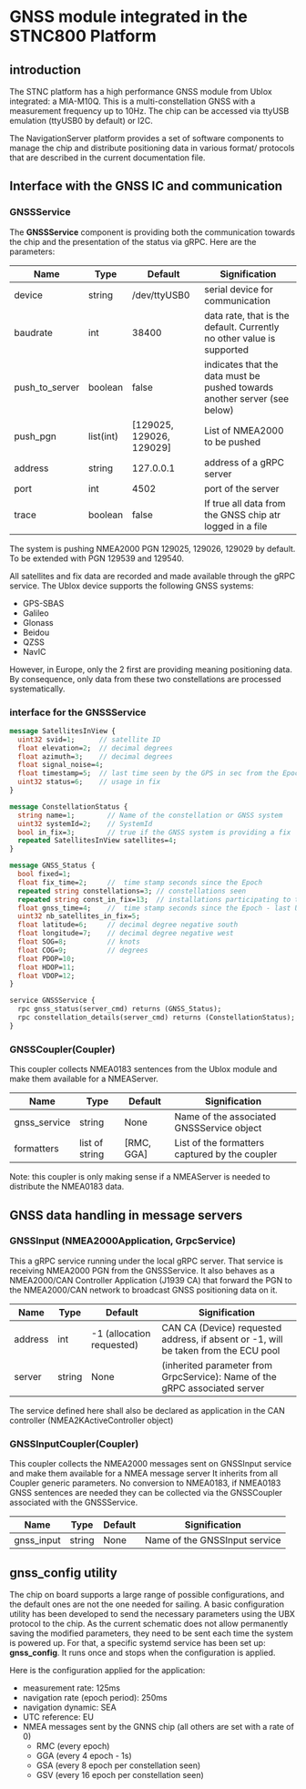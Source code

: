 # GNSS module integrated in the STNC800 Platform

## introduction

The STNC platform has a high performance GNSS module from Ublox integrated: a MIA-M10Q.
This is a multi-constellation GNSS with a measurement frequency up to 10Hz.
The chip can be accessed via ttyUSB emulation (ttyUSB0 by default) or I2C.

The NavigationServer platform provides a set of software components to manage the chip and distribute positioning data in various format/ protocols that are described in the current documentation file.

## Interface with the GNSS IC and communication

### GNSSService

The **GNSSService** component is providing both the communication towards the chip and the presentation of the status via gRPC.
Here are the parameters:

| Name           | Type      | Default                  | Signification                                                             |
|----------------|-----------|--------------------------|---------------------------------------------------------------------------|
| device         | string    | /dev/ttyUSB0             | serial device for communication                                           |
| baudrate       | int       | 38400                    | data rate, that is the default. Currently no other value is supported     |
| push_to_server | boolean   | false                    | indicates that the data must be pushed towards another server (see below) | 
| push_pgn       | list(int) | [129025, 129026, 129029] | List of NMEA2000 to be pushed                                             |
| address        | string    | 127.0.0.1                | address of a gRPC server                                                  |
| port           | int       | 4502                     | port of the server                                                        |
| trace          | boolean   | false                    | If true all data from the GNSS chip atr logged in a file                  |

The system is pushing NMEA2000 PGN 129025, 129026, 129029 by default. To be extended with PGN 129539 and 129540.

All satellites and fix data are recorded and made available through the gRPC service. The Ublox device supports the following GNSS systems:

- GPS-SBAS
- Galileo
- Glonass
- Beidou
- QZSS
- NavIC

However, in Europe, only the 2 first are providing meaning positioning data. By consequence, only data from these two constellations are processed systematically.

### interface for the GNSSService

```protobuf
message SatellitesInView {
  uint32 svid=1;      // satellite ID
  float elevation=2;  // decimal degrees
  float azimuth=3;    // decimal degrees
  float signal_noise=4;
  float timestamp=5;  // last time seen by the GPS in sec from the Epoch
  uint32 status=6;    // usage in fix
}

message ConstellationStatus {
  string name=1;        // Name of the constellation or GNSS system
  uint32 systemId=2;    // SystemId 
  bool in_fix=3;        // true if the GNSS system is providing a fix
  repeated SatellitesInView satellites=4;
}

message GNSS_Status {
  bool fixed=1;
  float fix_time=2;     //  time stamp seconds since the Epoch
  repeated string constellations=3; // constellations seen
  repeated string const_in_fix=13;  // installations participating to the fix
  float gnss_time=4;    //  time stamp seconds since the Epoch - last UTC time received from GNSS
  uint32 nb_satellites_in_fix=5;
  float latitude=6;     // decimal degree negative south
  float longitude=7;    // decimal degree negative west
  float SOG=8;          // knots
  float COG=9;          // degrees
  float PDOP=10;
  float HDOP=11;
  float VDOP=12;
}

service GNSSService {
  rpc gnss_status(server_cmd) returns (GNSS_Status);
  rpc constellation_details(server_cmd) returns (ConstellationStatus);
}
```

### GNSSCoupler(Coupler)

This coupler collects NMEA0183 sentences from the Ublox module and make them available for a NMEAServer.

| Name         | Type           | Default    | Signification                                  |
|--------------|----------------|------------|------------------------------------------------|
| gnss_service | string         | None       | Name of the associated GNSSService object      |
| formatters   | list of string | [RMC, GGA] | List of the formatters captured by the coupler |

Note: this coupler is only making sense if a NMEAServer is needed to distribute the NMEA0183 data.

## GNSS data handling in message servers

### GNSSInput (NMEA2000Application, GrpcService)

This a gRPC service running under the local gRPC server. That service is receiving NMEA2000 PGN from the GNSSService.
It also behaves as a NMEA2000/CAN Controller Application (J1939 CA) that forward the PGN to the NMEA2000/CAN network to broadcast GNSS positioning data on it.

| Name    | Type   | Default                   | Signification                                                                       |
|---------|--------|---------------------------|-------------------------------------------------------------------------------------|
| address | int    | -1 (allocation requested) | CAN CA (Device) requested address, if absent or -1, will be taken from the ECU pool |
| server  | string | None                      | (inherited parameter from GrpcService): Name of the gRPC associated server          |

The service defined here shall also be declared as application in the CAN controller (NMEA2KActiveController object)

### GNSSInputCoupler(Coupler)

This coupler collects the NMEA2000 messages sent on GNSSInput service and make them available for a NMEA message server
It inherits from all Coupler generic parameters. No conversion to NMEA0183, if NMEA0183 GNSS sentences are needed they can be collected via the GNSSCoupler associated with the GNSSService.

| Name       | Type   | Default | Signification                 |
|------------|--------|---------|-------------------------------|
| gnss_input | string | None    | Name of the GNSSInput service |

## gnss_config utility

The chip on board supports a large range of possible configurations, and the default ones are not the one needed for sailing.
A basic configuration utility has been developed to send the necessary parameters using the UBX protocol to the chip.
As the current schematic does not allow permanently saving the modified parameters, they need to be sent each time the system is powered up.
For that, a specific systemd service has been set up: **gnss_config**. It runs once and stops when the configuration is applied.

Here is the configuration applied for the application:
- measurement rate: 125ms
- navigation rate (epoch period): 250ms
- navigation dynamic: SEA
- UTC reference: EU
- NMEA messages sent by the GNNS chip (all others are set with a rate of 0)
  - RMC (every epoch)
  - GGA (every 4 epoch - 1s)
  - GSA (every 8 epoch per constellation seen)
  - GSV (every 16 epoch per constellation seen)
